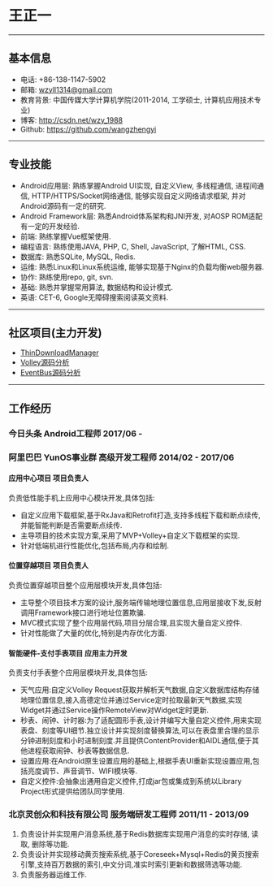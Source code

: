# 王正一

****
## 基本信息

* 电话: +86-138-1147-5902
* 邮箱: wzyll1314@gmail.com
* 教育背景: 中国传媒大学计算机学院(2011-2014, 工学硕士, 计算机应用技术专业)
* 博客: <http://csdn.net/wzy_1988>
* Github: <https://github.com/wangzhengyi>

****
## 专业技能

* Android应用层: 熟练掌握Android UI实现, 自定义View, 多线程通信, 进程间通信, HTTP/HTTPS/Socket网络通信, 能够实现自定义网络请求框架, 并对Android源码有一定的研究.
* Android Framework层: 熟悉Android体系架构和JNI开发, 对AOSP ROM适配有一定的开发经验.
* 前端: 熟练掌握Vue框架使用.
* 编程语言: 熟练使用JAVA, PHP, C, Shell, JavaScript, 了解HTML, CSS.
* 数据库: 熟悉SQLite, MySQL, Redis.
* 运维: 熟悉Linux和Linux系统运维, 能够实现基于Nginx的负载均衡web服务器.
* 协作: 熟练使用repo, git, svn.
* 基础: 熟悉并掌握常用算法, 数据结构和设计模式.
* 英语: CET-6, Google无障碍搜索阅读英文资料.

****
## 社区项目(主力开发)

* [ThinDownloadManager](https://github.com/smanikandan14/ThinDownloadManager)
* [Volley源码分析](https://github.com/wangzhengyi/Volley)
* [EventBus源码分析](https://github.com/wangzhengyi/EventBusAnalysis)

****
## 工作经历

### 今日头条 Android工程师 2017/06 - 

### 阿里巴巴 YunOS事业群 高级开发工程师 2014/02 - 2017/06

#### 应用中心项目 项目负责人

负责低性能手机上应用中心模块开发,具体包括:

* 自定义应用下载框架,基于RxJava和Retrofit打造,支持多线程下载和断点续传,并能智能判断是否需要断点续传.
* 主导项目的技术实现方案,采用了MVP+Volley+自定义下载框架的实现.
* 针对低端机进行性能优化,包括布局,内存和绘制.

#### 位置穿越项目 项目负责人

负责位置穿越项目整个应用层模块开发,具体包括:

* 主导整个项目技术方案的设计,服务端传输地理位置信息,应用层接收下发,反射调用Framework接口进行地址位置欺骗.
* MVC模式实现了整个应用层代码,项目分层合理,且实现大量自定义控件.
* 针对性能做了大量的优化,特别是内存优化方面.

#### 智能硬件-支付手表项目 应用主力开发

负责支付手表整个应用层模块开发,具体包括:

* 天气应用:自定义Volley Request获取并解析天气数据,自定义数据库结构存储地理位置信息,接入高德定位并通过Service定时拉取最新天气数据,实现Widget并通过Service操作RemoteView对Widget定时更新.
* 秒表、闹钟、计时器:为了适配圆形手表,设计并编写大量自定义控件,用来实现表盘、刻度等UI细节.独立设计并实现刻度替换算法,可以在表盘里合理的显示分钟进制刻度和小时进制刻度.并且提供ContentProvider和AIDL通信,便于其他进程获取闹钟、秒表等数据信息.
* 设置应用:在Android原生设置应用的基础上,根据手表UI重新实现设置应用,包括亮度调节、声音调节、WIFI模块等.
* 自定义控件:会抽象出通用自定义控件,打成jar包或集成到系统以Library Project形式提供给团队同学使用.

### 北京灵创众和科技有限公司  服务端研发工程师 2011/11 - 2013/09

1.  负责设计并实现用户消息系统,基于Redis数据库实现用户消息的实时存储, 读取, 删除等功能.
2.  负责设计并实现移动黄页搜索系统,基于Coreseek+Mysql+Redis的黄页搜索引擎,支持百万数据的索引,中文分词,准实时索引更新和数据筛选等功能.
3.  负责服务器运维工作.
